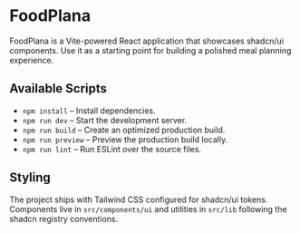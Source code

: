 # FoodPlana

FoodPlana is a Vite-powered React application that showcases shadcn/ui components. Use it as a starting point for building a polished meal planning experience.

## Available Scripts

- `npm install` – Install dependencies.
- `npm run dev` – Start the development server.
- `npm run build` – Create an optimized production build.
- `npm run preview` – Preview the production build locally.
- `npm run lint` – Run ESLint over the source files.

## Styling

The project ships with Tailwind CSS configured for shadcn/ui tokens. Components live in `src/components/ui` and utilities in `src/lib` following the shadcn registry conventions.
